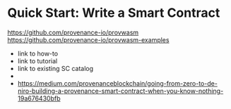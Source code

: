 # Quick Start: Write a Smart Contract


https://github.com/provenance-io/provwasm
https://github.com/provenance-io/provwasm-examples

- link to how-to
- link to tutorial
- link to existing SC catalog
- 
- https://medium.com/provenanceblockchain/going-from-zero-to-de-niro-building-a-provenance-smart-contract-when-you-know-nothing-19a676430bfb